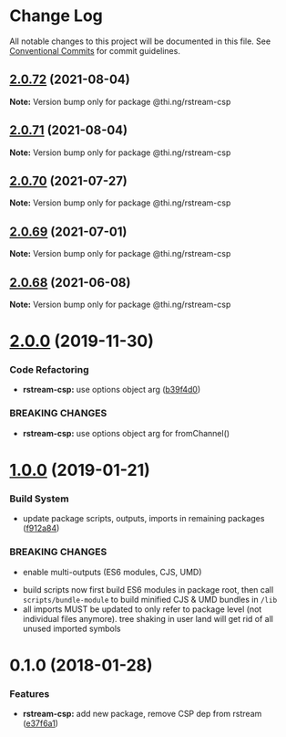 # Change Log

All notable changes to this project will be documented in this file.
See [Conventional Commits](https://conventionalcommits.org) for commit guidelines.

## [2.0.72](https://github.com/thi-ng/umbrella/compare/@thi.ng/rstream-csp@2.0.71...@thi.ng/rstream-csp@2.0.72) (2021-08-04)

**Note:** Version bump only for package @thi.ng/rstream-csp





## [2.0.71](https://github.com/thi-ng/umbrella/compare/@thi.ng/rstream-csp@2.0.70...@thi.ng/rstream-csp@2.0.71) (2021-08-04)

**Note:** Version bump only for package @thi.ng/rstream-csp





## [2.0.70](https://github.com/thi-ng/umbrella/compare/@thi.ng/rstream-csp@2.0.69...@thi.ng/rstream-csp@2.0.70) (2021-07-27)

**Note:** Version bump only for package @thi.ng/rstream-csp





## [2.0.69](https://github.com/thi-ng/umbrella/compare/@thi.ng/rstream-csp@2.0.68...@thi.ng/rstream-csp@2.0.69) (2021-07-01)

**Note:** Version bump only for package @thi.ng/rstream-csp





## [2.0.68](https://github.com/thi-ng/umbrella/compare/@thi.ng/rstream-csp@2.0.67...@thi.ng/rstream-csp@2.0.68) (2021-06-08)

**Note:** Version bump only for package @thi.ng/rstream-csp





# [2.0.0](https://github.com/thi-ng/umbrella/compare/@thi.ng/rstream-csp@1.0.33...@thi.ng/rstream-csp@2.0.0) (2019-11-30)

### Code Refactoring

* **rstream-csp:** use options object arg ([b39f4d0](https://github.com/thi-ng/umbrella/commit/b39f4d023fdb90d5ad095b2e50d76e69c2b50843))

### BREAKING CHANGES

* **rstream-csp:** use options object arg for fromChannel()

# [1.0.0](https://github.com/thi-ng/umbrella/compare/@thi.ng/rstream-csp@0.1.125...@thi.ng/rstream-csp@1.0.0) (2019-01-21)

### Build System

* update package scripts, outputs, imports in remaining packages ([f912a84](https://github.com/thi-ng/umbrella/commit/f912a84))

### BREAKING CHANGES

* enable multi-outputs (ES6 modules, CJS, UMD)

- build scripts now first build ES6 modules in package root, then call
  `scripts/bundle-module` to build minified CJS & UMD bundles in `/lib`
- all imports MUST be updated to only refer to package level
  (not individual files anymore). tree shaking in user land will get rid of
  all unused imported symbols

<a name="0.1.0"></a>
# 0.1.0 (2018-01-28)

### Features

* **rstream-csp:** add new package, remove CSP dep from rstream ([e37f6a1](https://github.com/thi-ng/umbrella/commit/e37f6a1))
